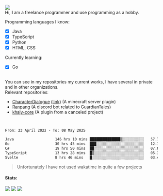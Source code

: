 ![](https://komarev.com/ghpvc/?username=iAtog&color=brightgreen) <br>
Hi, I am a freelance programmer and use programming as a hobby.<br>

Programming languages I know:
- [x] Java
- [x] TypeScript
- [x] Python
- [x] HTML, CSS

Currently learning:
- [x] Go
<br>
You can see in my repositories my current works, I have several in private and in other organizations.<br>
Relevant repositories:<br>

* [CharacterDialogue](https://github.com/iAtog/character-dialogue) [(link)](https://www.spigotmc.org/resources/95868/) (A minecraft server plugin)
* [Ranpang](https://github.com/iAtog/Ranpang) (A discord bot related to GuardianTales)
* [khaly-core](https://github.com/KhalyRPG/rpg) (A plugin from a canceled project)
<br>

<!--START_SECTION:waka-->

```txt
From: 23 April 2022 - To: 08 May 2025

Java                   146 hrs 10 mins ██████████████▒░░░░░░░░░░   57.74 %
Go                     30 hrs 45 mins  ███░░░░░░░░░░░░░░░░░░░░░░   12.15 %
C#                     19 hrs 50 mins  ██░░░░░░░░░░░░░░░░░░░░░░░   07.84 %
TypeScript             13 hrs 28 mins  █▒░░░░░░░░░░░░░░░░░░░░░░░   05.32 %
Svelte                 8 hrs 46 mins   █░░░░░░░░░░░░░░░░░░░░░░░░   03.46 %
```

<!--END_SECTION:waka-->
> Unfortunately I have not used wakatime in quite a few projects
#### Stats:
![](https://github-profile-summary-cards.vercel.app/api/cards/profile-details?username=iAtog&theme=github_dark)
![](https://github-profile-summary-cards.vercel.app/api/cards/stats?username=iAtog&theme=github_dark)
![](https://github-profile-summary-cards.vercel.app/api/cards/repos-per-language?username=iAtog&theme=github_dark) 
